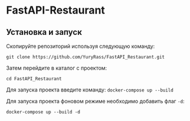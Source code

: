 # FastAPI-Restaurant
## Установка и запуск

Скопируйте репозиторий используя следующую команду:

`git clone https://github.com/YuryRass/FastAPI_Restaurant.git`

Затем перейдите в каталог с проектом:

`cd FastAPI_Restaurant`

Для запуска проекта введите команду:
`docker-compose up --build`

Для запуска проекта фоновом режиме необходимо добавить флаг `-d`:

`docker-compose up --build -d`


